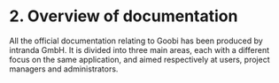 # 2. Overview of documentation

All the official documentation relating to Goobi has been produced by intranda GmbH. It is divided into three main areas, each with a different focus on the same application, and aimed respectively at users, project managers and administrators.

